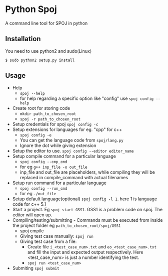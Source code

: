 # Python Spoj
<!-- [![Build Status](https://travis-ci.org/DheerendraRathor/Python-Spoj.svg?branch=master)](https://travis-ci.org/DheerendraRathor/Python-Spoj) -->
<!-- [![Downloads](https://pypip.in/download/python_spoj/badge.svg)](https://pypi.python.org/pypi/python_spoj/) -->
<!-- [![Latest Version](https://pypip.in/version/python_spoj/badge.svg)](https://pypi.python.org/pypi/python_spoj/) -->
<!-- [![Documentation Status](https://readthedocs.org/projects/python-spoj/badge/?version=latest)](https://readthedocs.org/projects/python-spoj/?badge=latest)   -->
A command line tool for SPOJ in python


## Installation
You need to use python2 and sudo(Linux)

    $ sudo python2 setup.py install

<!-- ## Documentation -->

<!-- Documentation is present at [Read the Docs](http://python-spoj.rtfd.org) and also at the [PythonHosted](https://pythonhosted.org/python_spoj/) -->

## Usage
* Help
    * `spoj --help`
    * for help regarding a specific option like "config" use `spoj config --help`
* Create root for storing code
    * `mkdir path_to_chosen_root`
    * `spoj -r path_to_chosen_root`
* Setup credentials for spoj `spoj config -c`
* Setup extensions for languages for eg. "cpp" for c++
    * `spoj config -e`
    * You can get the language code from `spoj/lang.py`
    * Ignore the dot while giving extension
* Setup the editor to use. `spoj config --editor editor_name`
* Setup compile command for a particular language
    * `spoj config --cmp_cmd`
    * for eg `g++ inp_file -o out_file`
    * inp_file and out_file are placeholders, while compiling they will be
    replaced in compile_command with actual filenames
* Setup run command for a particular language
    * `spoj config --run_cmd`
    * for eg `./out_file`
* Setup default language(optional) `spoj config -l 1`. here 1 is language code for c++ 5.1
* Start a project. Eg `spoj start GSS1`. GSS1 is a problem code on spoj. The editor will open up.
* Compiling/testing/submitting - Commands must be executed from inside the
project folder eg `path_to_chosen_root/spoj/GSS1`
    * spoj cmpile
    * Giving test case manually: `spoj run`
    * Giving test case from a file:
        * Create file `i_<test_case_num>.txt` and `eo_<test_case_num>.txt` and fill the input and expected output respectively. Here <test_case_num> is just a number identifying the test.
        * `spoj run <test_case_num>`
* Submiting `spoj submit`
